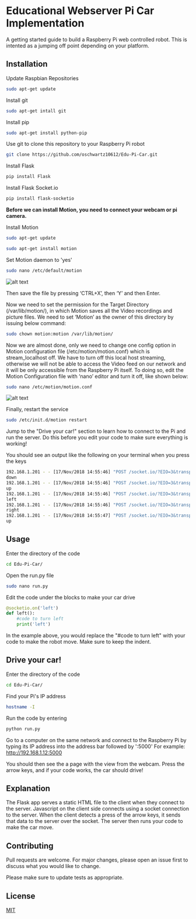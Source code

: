 # Educational Webserver Pi Car Implementation
A getting started guide to build a Raspberry Pi web controlled robot. This is intented as a jumping off point depending on your platform.

## Installation
Update Raspbian Repositories
```bash
sudo apt-get update
```

Install git
```bash
sudo apt-get intall git
```

Install pip
```bash
sudo apt-get install python-pip
```

Use git to clone this repository to your Raspberry Pi robot

```bash
git clone https://github.com/oschwartz10612/Edu-Pi-Car.git
```

Install Flask

```bash
pip install Flask
```

Install Flask Socket.io
```bash
pip install flask-socketio
```
**Before we can install Motion, you need to connect your webcam or pi camera.**

Install Motion
```bash
sudo apt-get update

sudo apt-get install motion
```

Set Motion daemon to 'yes'
```bash
sudo nano /etc/default/motion
```

![alt text](https://circuitdigest.com/sites/default/files/inlineimages/enable-motion-daemon-for-Raspberry-Pi-Surveillance-Camera.gif)

Then save the file by pressing ‘CTRL+X’, then ‘Y’ and then Enter.

Now we need to set the permission for the Target Directory (/var/lib/motion/), in which Motion saves all the Video recordings and picture files. We need to set ‘Motion’ as the owner of this directory by issuing below command:
```bash
sudo chown motion:motion /var/lib/motion/
```

Now we are almost done, only we need to change one config option in Motion configuration file (/etc/motion/motion.conf) which is stream_localhost off. We have to turn off this local host streaming, otherwise we will not be able to access the Video feed on our network and it will be only accessible from the Raspberry Pi itself. To doing so, edit the Motion Configuration file with ‘nano’ editor and turn it off, like shown below:
```bash
sudo nano /etc/motion/motion.conf
```
![alt text](https://circuitdigest.com/sites/default/files/inlineimages/setting-motion-cofig-file-for-Raspberry-Pi-Surveillance-Camera.gif)

Finally, restart the service
```bash
sudo /etc/init.d/motion restart
```
Jump to the "Drive your car!" section to learn how to connect to the Pi and run the server. Do this before you edit your code to make sure everything is working!

You should see an output like the following on your terminal when you press the keys
```bash
192.168.1.201 - - [17/Nov/2018 14:55:46] "POST /socket.io/?EIO=3&transport=polling&t=1542484543891-30&sid=134e5180d7ea4b439297efb9d5c02b51 HTTP/1.1" 200 -
down
192.168.1.201 - - [17/Nov/2018 14:55:46] "POST /socket.io/?EIO=3&transport=polling&t=1542484543961-31&sid=134e5180d7ea4b439297efb9d5c02b51 HTTP/1.1" 200 -
up
192.168.1.201 - - [17/Nov/2018 14:55:46] "POST /socket.io/?EIO=3&transport=polling&t=1542484544016-32&sid=134e5180d7ea4b439297efb9d5c02b51 HTTP/1.1" 200 -
left
192.168.1.201 - - [17/Nov/2018 14:55:46] "POST /socket.io/?EIO=3&transport=polling&t=1542484544027-33&sid=134e5180d7ea4b439297efb9d5c02b51 HTTP/1.1" 200 -
right
192.168.1.201 - - [17/Nov/2018 14:55:47] "POST /socket.io/?EIO=3&transport=polling&t=1542484544154-34&sid=134e5180d7ea4b439297efb9d5c02b51 HTTP/1.1" 200 -
up
```

## Usage

Enter the directory of the code
```bash
cd Edu-Pi-Car/
```
Open the run.py file
```bash
sudo nano run.py
```
Edit the code under the blocks to make your car drive
```python
@socketio.on('left')
def left():
    #code to turn left
    print('left')
```
In the example above, you would replace the "#code to turn left" with your code to make the robot move. Make sure to keep the indent.

## Drive your car!
Enter the directory of the code
```bash
cd Edu-Pi-Car/
```

Find your Pi's IP address
```bash
hostname -I
```

Run the code by entering
```bash
python run.py
```

Go to a computer on the same network and connect to the Raspberry Pi by typing its IP address into the address bar followed by ':5000' For example: http://192.168.1.12:5000

You should then see the a page with the view from the webcam. Press the arrow keys, and if your code works, the car should drive!

## Explanation
The Flask app serves a static HTML file to the client when they connect to the server. Javascript on the client side connects using a socket connection to the server. When the client detects a press of the arrow keys, it sends that data to the server over the socket. The server then runs your code to make the car move.


## Contributing
Pull requests are welcome. For major changes, please open an issue first to discuss what you would like to change.

Please make sure to update tests as appropriate.

## License
[MIT](https://choosealicense.com/licenses/mit/)
